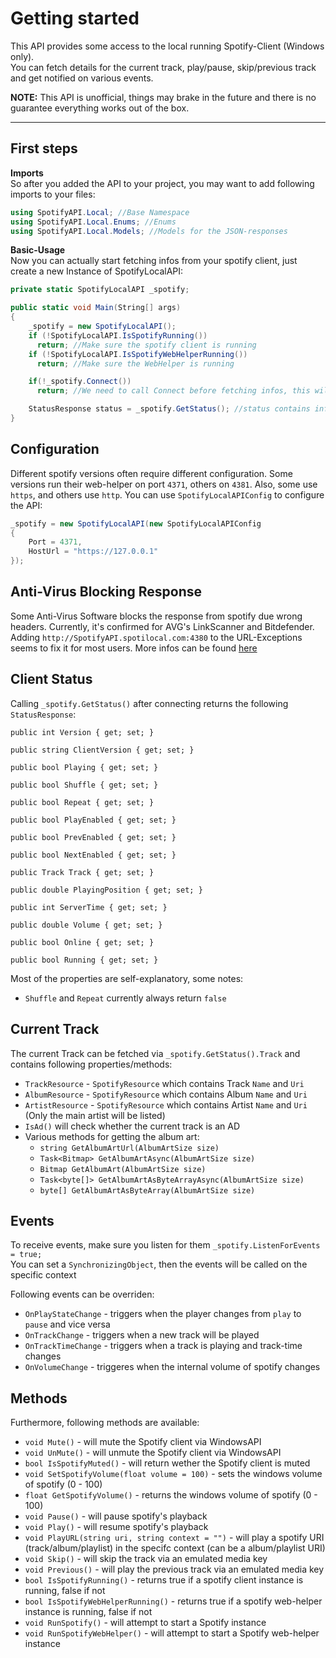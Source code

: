 # Getting started

This API provides some access to the local running Spotify-Client (Windows only).  
You can fetch details for the current track, play/pause, skip/previous track and
get notified on various events.

**NOTE:** This API is unofficial, things may brake in the future and there is no
guarantee everything works out of the box.

---

## First steps

**Imports**  
So after you added the API to your project, you may want to add following imports to your files:

```cs
using SpotifyAPI.Local; //Base Namespace
using SpotifyAPI.Local.Enums; //Enums
using SpotifyAPI.Local.Models; //Models for the JSON-responses
```

**Basic-Usage**  
Now you can actually start fetching infos from your spotify client, just create a new Instance of SpotifyLocalAPI:
```cs
private static SpotifyLocalAPI _spotify;

public static void Main(String[] args)
{
    _spotify = new SpotifyLocalAPI();
    if (!SpotifyLocalAPI.IsSpotifyRunning())
      return; //Make sure the spotify client is running
    if (!SpotifyLocalAPI.IsSpotifyWebHelperRunning())
      return; //Make sure the WebHelper is running

    if(!_spotify.Connect())
      return; //We need to call Connect before fetching infos, this will handle Auth stuff

    StatusResponse status = _spotify.GetStatus(); //status contains infos
}
```

## Configuration

Different spotify versions often require different configuration. Some versions run their web-helper on port `4371`, others on `4381`. Also, some use `https`, and others use `http`. You can use `SpotifyLocalAPIConfig` to configure the API:

```cs
_spotify = new SpotifyLocalAPI(new SpotifyLocalAPIConfig
{
    Port = 4371,
    HostUrl = "https://127.0.0.1"
});
```

## Anti-Virus Blocking Response

Some Anti-Virus Software blocks the response from spotify due wrong headers.
Currently, it's confirmed for AVG's LinkScanner and Bitdefender.
Adding `http://SpotifyAPI.spotilocal.com:4380` to the URL-Exceptions seems to fix it for most users.
More infos can be found [here](https://github.com/JohnnyCrazy/SpotifyAPI-NET/issues/51)

## Client Status

Calling `_spotify.GetStatus()` after connecting returns the following `StatusResponse`:

```
public int Version { get; set; }

public string ClientVersion { get; set; }

public bool Playing { get; set; }

public bool Shuffle { get; set; }

public bool Repeat { get; set; }

public bool PlayEnabled { get; set; }

public bool PrevEnabled { get; set; }

public bool NextEnabled { get; set; }

public Track Track { get; set; }

public double PlayingPosition { get; set; }

public int ServerTime { get; set; }

public double Volume { get; set; }

public bool Online { get; set; }

public bool Running { get; set; }
```

Most of the properties are self-explanatory, some notes:

* `Shuffle` and `Repeat` currently always return `false`

## Current Track

The current Track can be fetched via `_spotify.GetStatus().Track` and contains following properties/methods:

* `TrackResource` - `SpotifyResource` which contains Track `Name` and `Uri`
* `AlbumResource` - `SpotifyResource` which contains Album `Name` and `Uri`
* `ArtistResource` - `SpotifyResource` which contains Artist `Name` and `Uri` (Only the main artist will be listed)
* `IsAd()` will check whether the current track is an AD
* Various methods for getting the album art:
  * `string GetAlbumArtUrl(AlbumArtSize size)`
  * `Task<Bitmap> GetAlbumArtAsync(AlbumArtSize size)`
  * `Bitmap GetAlbumArt(AlbumArtSize size)`
  * `Task<byte[]> GetAlbumArtAsByteArrayAsync(AlbumArtSize size)`
  * `byte[] GetAlbumArtAsByteArray(AlbumArtSize size)`

## Events

To receive events, make sure you listen for them `_spotify.ListenForEvents = true;`  
You can set a `SynchronizingObject`, then the events will be called on the specific context

Following events can be overriden:

* `OnPlayStateChange` - triggers when the player changes from `play` to `pause` and vice versa
* `OnTrackChange` - triggers when a new track will be played
* `OnTrackTimeChange` - triggers when a track is playing and track-time changes
* `OnVolumeChange` - triggeres when the internal volume of spotify changes

## Methods

Furthermore, following methods are available:

* `void Mute()` - will mute the Spotify client via WindowsAPI
* `void UnMute()` - will unmute the Spotify client via WindowsAPI
* `bool IsSpotifyMuted()` - will return wether the Spotify client is muted
* `void SetSpotifyVolume(float volume = 100)` - sets the windows volume of spotify (0 - 100)
* `float GetSpotifyVolume()` - returns the windows volume of spotify (0 - 100)
* `void Pause()` - will pause spotify's playback
* `void Play()` - will resume spotify's playback
* `void PlayURL(string uri, string context = "")` - will play a spotify URI (track/album/playlist) in the specifc context (can be a album/playlist URI)
* `void Skip()` - will skip the track via an emulated media key
* `void Previous()` - will play the previous track via an emulated media key
* `bool IsSpotifyRunning()` - returns true if a spotify client instance is running, false if not
* `bool IsSpotifyWebHelperRunning()` - returns true if a spotify web-helper instance is running, false if not
* `void RunSpotify()` - will attempt to start a Spotify instance
* `void RunSpotifyWebHelper()` - will attempt to start a Spotify web-helper instance
